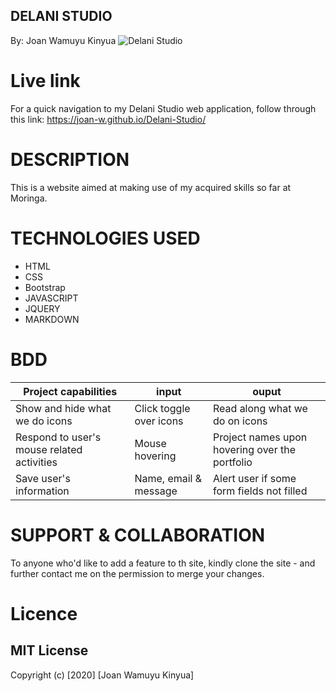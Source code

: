 ## DELANI STUDIO
By: Joan Wamuyu Kinyua
![Delani Studio](../Images/Readme.png)

# Live link
For a quick navigation to my Delani Studio web application, follow through this link: 
https://joan-w.github.io/Delani-Studio/
# DESCRIPTION 

This is a website aimed at making use of my acquired skills so far at Moringa.

# TECHNOLOGIES USED

- HTML
- CSS
- Bootstrap
- JAVASCRIPT
- JQUERY
- MARKDOWN

# BDD

Project capabilities                           |         input                           | ouput
-----------------------------------------------|-----------------------------------------|-------------------------------------------------
Show and hide what we do icons                 |       Click toggle over icons           |   Read along what we do on icons
Respond to user's mouse related activities     |       Mouse hovering                    |   Project names upon hovering over the portfolio
Save user's information                        |       Name, email & message             |   Alert user if some form fields not filled


# SUPPORT & COLLABORATION

To anyone who'd like to add a feature to th site, kindly clone the site -  and further contact me on the permission to merge your changes.

# Licence
## MIT License

Copyright (c) [2020] [Joan Wamuyu Kinyua]

